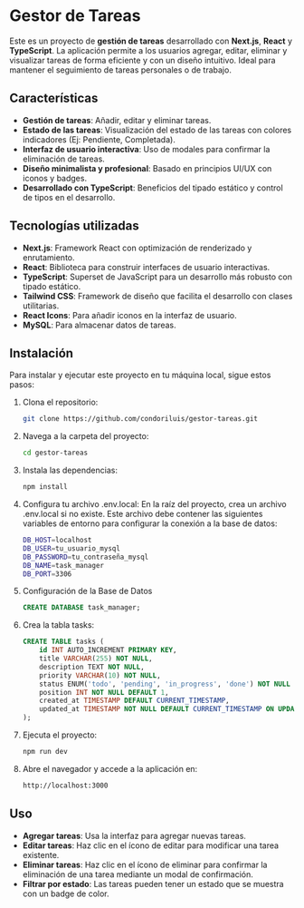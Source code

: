# Gestor de Tareas

Este es un proyecto de **gestión de tareas** desarrollado con **Next.js**, **React** y **TypeScript**. La aplicación permite a los usuarios agregar, editar, eliminar y visualizar tareas de forma eficiente y con un diseño intuitivo. Ideal para mantener el seguimiento de tareas personales o de trabajo.

## Características

- **Gestión de tareas**: Añadir, editar y eliminar tareas.
- **Estado de las tareas**: Visualización del estado de las tareas con colores indicadores (Ej: Pendiente, Completada).
- **Interfaz de usuario interactiva**: Uso de modales para confirmar la eliminación de tareas.
- **Diseño minimalista y profesional**: Basado en principios UI/UX con iconos y badges.
- **Desarrollado con TypeScript**: Beneficios del tipado estático y control de tipos en el desarrollo.

## Tecnologías utilizadas

- **Next.js**: Framework React con optimización de renderizado y enrutamiento.
- **React**: Biblioteca para construir interfaces de usuario interactivas.
- **TypeScript**: Superset de JavaScript para un desarrollo más robusto con tipado estático.
- **Tailwind CSS**: Framework de diseño que facilita el desarrollo con clases utilitarias.
- **React Icons**: Para añadir iconos en la interfaz de usuario.
- **MySQL**: Para almacenar datos de tareas.

## Instalación

Para instalar y ejecutar este proyecto en tu máquina local, sigue estos pasos:

1. Clona el repositorio:

   ```bash
   git clone https://github.com/condoriluis/gestor-tareas.git
   ```

2. Navega a la carpeta del proyecto:

   ```bash
   cd gestor-tareas
   ```

3. Instala las dependencias:

   ```bash
   npm install
   ```

4. Configura tu archivo .env.local: En la raíz del proyecto, crea un archivo .env.local si no existe. Este archivo debe contener las siguientes variables de entorno para configurar la conexión a la base de datos:

   ```bash
   DB_HOST=localhost
   DB_USER=tu_usuario_mysql
   DB_PASSWORD=tu_contraseña_mysql
   DB_NAME=task_manager
   DB_PORT=3306
   ```

5. Configuración de la Base de Datos

   ```sql
   CREATE DATABASE task_manager;
   ```

6. Crea la tabla tasks:

   ```sql
   CREATE TABLE tasks (
       id INT AUTO_INCREMENT PRIMARY KEY,
       title VARCHAR(255) NOT NULL,
       description TEXT NOT NULL,
       priority VARCHAR(10) NOT NULL,
       status ENUM('todo', 'pending', 'in_progress', 'done') NOT NULL DEFAULT 'pending',
       position INT NOT NULL DEFAULT 1,
       created_at TIMESTAMP DEFAULT CURRENT_TIMESTAMP,
       updated_at TIMESTAMP NOT NULL DEFAULT CURRENT_TIMESTAMP ON UPDATE CURRENT_TIMESTAMP
   );
   ```

7. Ejecuta el proyecto:

   ```bash
   npm run dev
   ```

8. Abre el navegador y accede a la aplicación en:

   ```bash
   http://localhost:3000
   ```

## Uso

- **Agregar tareas**: Usa la interfaz para agregar nuevas tareas.
- **Editar tareas**: Haz clic en el ícono de editar para modificar una tarea existente.
- **Eliminar tareas**: Haz clic en el ícono de eliminar para confirmar la eliminación de una tarea mediante un modal de confirmación.
- **Filtrar por estado**: Las tareas pueden tener un estado que se muestra con un badge de color.
